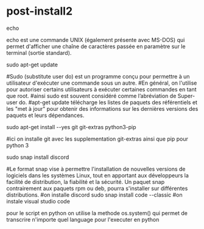 # post-install2

echo 

echo est une commande UNIX (également présente avec MS-DOS) qui permet d'afficher une chaîne de caractères passée en paramètre sur le terminal (sortie standard).

sudo apt-get update 

#Sudo (substitute user do) est un programme conçu pour permettre à un utilisateur d'exécuter une commande sous un autre.
#En général, on l'utilise pour autoriser certains utilisateurs à exécuter certaines commandes en tant que root.
#ainsi sudo est souvent considéré comme l’abréviation de Super-user do.
#apt-get update télécharge les listes de paquets des référentiels et les "met à jour" pour obtenir des informations sur les dernières versions des paquets et leurs dépendances.

sudo apt-get install --yes git git-extras python3-pip 

#ici on installe git avec les supplementation git-extras ainsi que pip pour python 3 

sudo snap install discord 

#Le format snap vise à permettre l'installation de nouvelles versions de logiciels dans les systèmes Linux, tout en apportant aux développeurs la facilité de distribution, la fiabilité et la sécurité. Un paquet snap contrairement aux paquets rpm ou deb, pourra s'installer sur différentes distributions.
#on installe discord 
sudo snap install code --classic
#on instale visual studio code


pour le script en python on utilise la methode 
os.system() qui permet de transcrire n'importe quel language pour l'executer en python 
